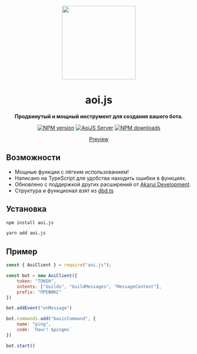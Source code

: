<p align="center">
  <a href="https://aoi.js.org">
    <img width="200" src="https://cdn.discordapp.com/attachments/804813961190572093/924765606056701952/aoits.png">
  </a>
</p>

<h1 align="center">aoi.js</h1>

<div align="center">

**Продвинутый и мощный инструмент для создания вашего бота.**

[![NPM version][npm-image]][npm-url]
[![AoiJS Server][aoijs-server]][aoijs-server-url]
[![NPM downloads][download-image]][download-url]


[npm-image]: http://img.shields.io/npm/v/aoi.js.svg?style=flat-square
[npm-url]: http://npmjs.org/package/aoi.js
[download-image]: https://img.shields.io/npm/dt/aoi.js.svg?style=flat-square
[download-url]: https://npmjs.org/package/aoi.js
[aoijs-server]: https://img.shields.io/discord/773352845738115102?color=5865F2&logo=discord&logoColor=white
[aoijs-server-url]: https://aoi.js.org/invite

[Preview](https://aoi.js.org/docs/example.md)

</div>

## Возможности

- Мощные функции с лёгким использованием!
- Написано на TypeScript для удобства находить ошибки в функциях.
- Обновлено с поддержкой других расширений от [Akarui Development](https://github.com/AkaruiDevelopment/). 
- Структура и функционал взят из [dbd.ts](https;//npmjs.org/package/dbd.ts)

## Установка

```bash
npm install aoi.js
```

```bash
yarn add aoi.js
```

## Пример

```javascript
const { AoiClient } = require("aoi.js");

const bot = new AoiClient({
    token: "ТОКЕН",
    intents: ["Guilds", "GuildMessages", "MessageContent"],
    prefix: "ПРЕФИКС"
})

bot.addEvent("onMessage")

bot.commands.add("basicCommand", {
    name: "ping",
    code: `Понг! $pingms`
})

bot.start()
```
